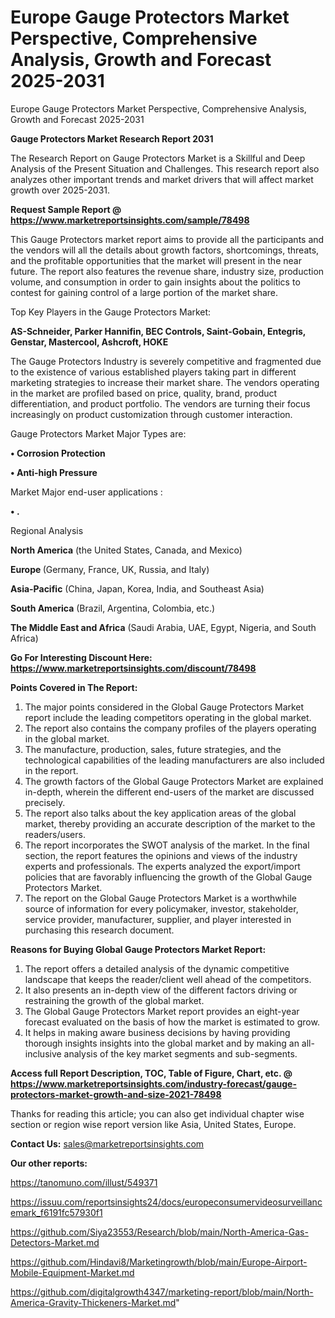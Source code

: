 # Europe Gauge Protectors Market Perspective, Comprehensive Analysis, Growth and Forecast 2025-2031
Europe Gauge Protectors Market Perspective, Comprehensive Analysis, Growth and Forecast 2025-2031

<strong>Gauge Protectors Market Research Report 2031</strong>

The Research Report on Gauge Protectors Market is a Skillful and Deep Analysis of the Present Situation and Challenges. This research report also analyzes other important trends and market drivers that will affect market growth over 2025-2031.

<strong>Request Sample Report @ <a href=https://www.marketreportsinsights.com/sample/78498>https://www.marketreportsinsights.com/sample/78498</a></strong>

This Gauge Protectors market report aims to provide all the participants and the vendors will all the details about growth factors, shortcomings, threats, and the profitable opportunities that the market will present in the near future. The report also features the revenue share, industry size, production volume, and consumption in order to gain insights about the politics to contest for gaining control of a large portion of the market share.

Top Key Players in the Gauge Protectors Market:

<strong>AS-Schneider, Parker Hannifin, BEC Controls, Saint-Gobain, Entegris, Genstar, Mastercool, Ashcroft, HOKE</strong>

The Gauge Protectors Industry is severely competitive and fragmented due to the existence of various established players taking part in different marketing strategies to increase their market share. The vendors operating in the market are profiled based on price, quality, brand, product differentiation, and product portfolio. The vendors are turning their focus increasingly on product customization through customer interaction.

Gauge Protectors Market Major Types are:

<strong>• Corrosion Protection

• Anti-high Pressure</strong>

Market Major end-user applications :

<strong>• .</strong>

Regional Analysis

</u><strong><b>North America</b></strong> (the United States, Canada, and Mexico)

<strong><b>Europe </b></strong>(Germany, France, UK, Russia, and Italy)

<strong><b>Asia-Pacific</b></strong> (China, Japan, Korea, India, and Southeast Asia)

<strong><b>South America</b></strong> (Brazil, Argentina, Colombia, etc.)

<strong><b>The Middle East and Africa</b></strong> (Saudi Arabia, UAE, Egypt, Nigeria, and South Africa)

<strong>Go For Interesting Discount Here: <a href=https://www.marketreportsinsights.com/discount/78498>https://www.marketreportsinsights.com/discount/78498</a></strong>

<strong>Points Covered in The Report:</strong>
<ol>
  <li>The major points considered in the Global Gauge Protectors Market report include the leading competitors operating in the global market.</li>
  <li>The report also contains the company profiles of the players operating in the global market.</li>
  <li>The manufacture, production, sales, future strategies, and the technological capabilities of the leading manufacturers are also included in the report.</li>
  <li>The growth factors of the Global Gauge Protectors Market are explained in-depth, wherein the different end-users of the market are discussed precisely.</li>
  <li>The report also talks about the key application areas of the global market, thereby providing an accurate description of the market to the readers/users.</li>
  <li>The report incorporates the SWOT analysis of the market. In the final section, the report features the opinions and views of the industry experts and professionals. The experts analyzed the export/import policies that are favorably influencing the growth of the Global Gauge Protectors Market.</li>
  <li>The report on the Global Gauge Protectors Market is a worthwhile source of information for every policymaker, investor, stakeholder, service provider, manufacturer, supplier, and player interested in purchasing this research document.</li>
</ol>
<strong>Reasons for Buying Global Gauge Protectors Market Report:</strong>

<ol>
  <li>The report offers a detailed analysis of the dynamic competitive landscape that keeps the reader/client well ahead of the competitors.</li>
  <li>It also presents an in-depth view of the different factors driving or restraining the growth of the global market.</li>
  <li>The Global Gauge Protectors Market report provides an eight-year forecast evaluated on the basis of how the market is estimated to grow.</li>
  <li>It helps in making aware business decisions by having providing thorough insights insights into the global market and by making an all-inclusive analysis of the key market segments and sub-segments.</li>
</ol>
<strong>Access full Report Description, TOC, Table of Figure, Chart, etc. @ <a href=https://www.marketreportsinsights.com/industry-forecast/gauge-protectors-market-growth-and-size-2021-78498>https://www.marketreportsinsights.com/industry-forecast/gauge-protectors-market-growth-and-size-2021-78498</a></strong>


Thanks for reading this article; you can also get individual chapter wise section or region wise report version like Asia, United States, Europe.

<strong>Contact Us:</strong>
sales@marketreportsinsights.com

<strong>Our other reports:</strong>

<a href=https://tanomuno.com/illust/549371>https://tanomuno.com/illust/549371</a>

<a href=https://issuu.com/reportsinsights24/docs/europeconsumervideosurveillancemark_f6191fc57930f1>https://issuu.com/reportsinsights24/docs/europeconsumervideosurveillancemark_f6191fc57930f1</a>

<a href=https://github.com/Siya23553/Research/blob/main/North-America-Gas-Detectors-Market.md>https://github.com/Siya23553/Research/blob/main/North-America-Gas-Detectors-Market.md</a>

<a href=https://github.com/Hindavi8/Marketingrowth/blob/main/Europe-Airport-Mobile-Equipment-Market.md>https://github.com/Hindavi8/Marketingrowth/blob/main/Europe-Airport-Mobile-Equipment-Market.md</a>

<a href=https://github.com/digitalgrowth4347/marketing-report/blob/main/North-America-Gravity-Thickeners-Market.md>https://github.com/digitalgrowth4347/marketing-report/blob/main/North-America-Gravity-Thickeners-Market.md</a>"
